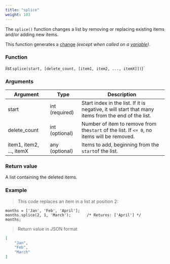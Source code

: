 ```yaml
---
title: "splice"
weight: 103
---
```


The `splice()` function changes a list by removing or replacing
existing items and/or adding new items.

This function generates a [change](../../../overview/changes) *(except when called on a [variable](../../../overview/variable))*.

### Function

*list*.`splice(start, [delete_count, [item1, item2, ..., itemX]])`)`

### Arguments

Argument | Type | Description
-------- | ---- | -----------
start | int (required) | Start index in the list. If it is negative, it will start that many items from the end of the list.
delete_count | int (optional) | Number of item to remove from the`start` of the list. If `<= 0`, no items will be removed.
item1, item2, ..., itemX | any (optional) | Items to add, beginning from the `start`of the list.

### Return value

A list containing the deleted items.

### Example

> This code replaces an item in a list at position 2:

```thingsdb,json_response
months = ['Jan', 'Feb', 'April'];
months.splice(2, 1, 'March');       /* Returns: ['April'] */
months;
```

> Return value in JSON format

```json
[
    "Jan",
    "Feb",
    "March"
]
```
